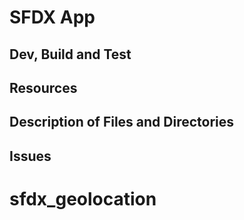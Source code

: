 # SFDX  App

## Dev, Build and Test


## Resources


## Description of Files and Directories


## Issues


# sfdx_geolocation
